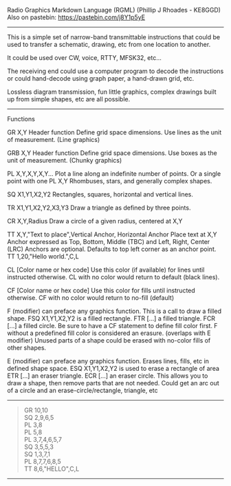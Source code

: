 Radio Graphics Markdown Language (RGML)
(Phillip J Rhoades - KE8GGD)
Also on pastebin: https://pastebin.com/j8Y1p5yE

----------------------------------

This is a simple set of narrow-band transmittable instructions that could be
used to transfer a schematic, drawing, etc from one location to another.

It could be used over CW, voice, RTTY, MFSK32, etc...

The receiving end could use a computer program to decode the instructions
or could hand-decode using graph paper, a hand-drawn grid, etc.

Lossless diagram transmission, fun little graphics, complex drawings built
up from simple shapes, etc are all possible.

----------------------------------

Functions

GR X,Y
	Header function
	Define grid space dimensions. Use lines as the unit of measurement. (Line graphics)

GRB X,Y
	Header function
	Define grid space dimensions. Use boxes as the unit of measurement. (Chunky graphics)

PL X,Y,X,Y,X,Y... 
	Plot a line along an indefinite number of points.
	Or a single point with one PL X,Y
	Rhombuses, stars, and generally complex shapes.

SQ X1,Y1,X2,Y2
	Rectangles, squares, horizontal and vertical lines.

TR X1,Y1,X2,Y2,X3,Y3
	Draw a triangle as defined by three points.

CR X,Y,Radius
	Draw a circle of a given radius, centered at X,Y

TT X,Y,"Text to place",Vertical Anchor, Horizontal Anchor
	Place text at X,Y
	Anchor expressed as Top, Bottom, Middle (TBC) and Left, Right, Center (LRC)
		Anchors are optional. Defaults to top left corner as an anchor point.
	TT 1,20,"Hello world.",C,L

CL [Color name or hex code]
	Use this color (if available) for lines until instructed otherwise.
	CL with no color would return to default (black lines).

CF [Color name or hex code]
	Use this color for fills until instructed otherwise.
	CF with no color would return to no-fill (default)

F (modifier) can preface any graphics function.
	This is a call to draw a filled shape.
	FSQ X1,Y1,X2,Y2 is a filled rectangle.
	FTR [...] a filled triangle.
	FCR [...] a filled circle.
	Be sure to have a CF statement to define fill color first.
	F without a predefined fill color is considered an erasure. (overlaps with E modifier)
		Unused parts of a shape could be erased with no-color fills of other shapes.

E (modifier) can preface any graphics function.
	Erases lines, fills, etc in defined shape space.
	ESQ X1,Y1,X2,Y2 is used to erase a rectangle of area
	ETR [...] an eraser triangle.
	ECR [...] an eraser circle.
	This allows you to draw a shape, then remove parts that are not needed.
		Could get an arc out of a circle and an erase-circle/rectangle, triangle, etc

----------------------------------
  
> GR 10,10  
> SQ 2,9,6,5  
> PL 3,8  
> PL 5,8  
> PL 3,7,4,6,5,7  
> SQ 3,5,5,3  
> SQ 1,3,7,1  
> PL 8,7,7,6,8,5  
> TT 8,6,"HELLO",C,L  
  
----------------------------------
